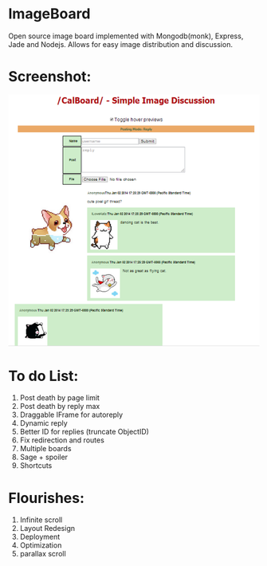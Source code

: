 ImageBoard
==========

Open source image board implemented with Mongodb(monk), Express, Jade and Nodejs. 
Allows for easy image distribution and discussion.

Screenshot:
==========
![screenshot](/screenshot.png)


To do List:
==========
1. Post death by page limit
2. Post death by reply max
3. Draggable IFrame for autoreply
4. Dynamic reply
4. Better ID for replies (truncate ObjectID)
5. Fix redirection and routes
6. Multiple boards
7. Sage + spoiler
8. Shortcuts

Flourishes:
==========
1. Infinite scroll
2. Layout Redesign
3. Deployment
4. Optimization
5. parallax scroll
